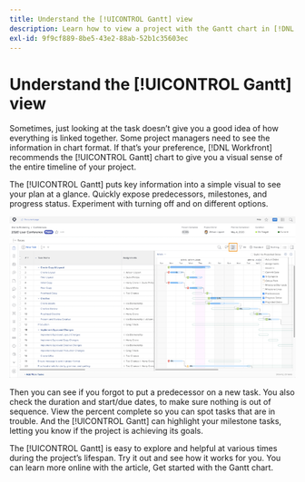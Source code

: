 ```yaml
---
title: Understand the [!UICONTROL Gantt] view
description: Learn how to view a project with the Gantt chart in [!DNL Adobe Workfront].
exl-id: 9f9cf889-8be5-43e2-88ab-52b1c35603ec
---
```

# Understand the [!UICONTROL Gantt] view

Sometimes, just looking at the task doesn’t give you a good idea of how everything is linked together. Some project managers need to see the information in chart format. If that’s your preference, [!DNL Workfront] recommends the [!UICONTROL Gantt] chart to give you a visual sense of the entire timeline of your project.

The [!UICONTROL Gantt] puts key information into a simple visual to see your plan at a glance. Quickly expose predecessors, milestones, and progress status. Experiment with turning off and on different options.

![[!UICONTROL Gantt] chart](assets/planner-fund-gantt.png)

Then you can see if you forgot to put a predecessor on a new task. You also check the duration and start/due dates, to make sure nothing is out of sequence. View the percent complete so you can spot tasks that are in trouble. And the [!UICONTROL Gantt] can highlight your milestone tasks, letting you know if the project is achieving its goals.

<!---
this paragraph needs an article URL
--->

The [!UICONTROL Gantt] is easy to explore and helpful at various times during the project’s lifespan. Try it out and see how it works for you. You can learn more online with the article, Get started with the Gantt chart.

<!---
Getting started with the Gantt chart
Overview of the project critical path
--->
